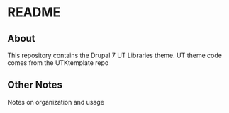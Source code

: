 # README


## About 

This repository contains the Drupal 7 UT Libraries theme.  UT theme code comes from the UTKtemplate repo

## Other Notes

Notes on organization and usage 


